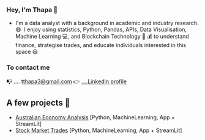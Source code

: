 ### Hey, I'm Thapa 👋

- I'm a data analyst with a background in academic and industry research.😄&nbsp; I enjoy using statistics, Python, Pandas, APIs, Data Visualisation, Machine Learning 💻, and Blockchain Technology 💸 💰 to understand finance, strategise trades, and educate individuals interested in this space 😃

### To contact me 
📭 .... tthapa3@gmail.com
👉 [....LinkedIn profile](https://www.linkedin.com/in/tribikram-thapa-rana-phd-ab4b4a65/)



## A few projects 👀

- [Australian Economy Analysis](https://github.com/TribThapa/AustralianEconomyAnalysis) [Python, MachineLearning, App + StreamLit]
- [Stock Market Trades](https://github.com/MishQ666/ProjectTwo-Alpha-Analysts) [Python, MachineLearning, App + StreamLit]
